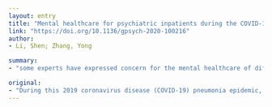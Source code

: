 ```yaml
---
layout: entry
title: "Mental healthcare for psychiatric inpatients during the COVID-19 epidemic"
link: "https://doi.org/10.1136/gpsych-2020-100216"
author:
- Li, Shen; Zhang, Yong

summary:
- "some experts have expressed concern for the mental healthcare of different types of population groups. Psychiatric patients are still a vulnerable group who need to obtain more attention and respect. In this commentary, we briefly introduce the situation of hospitalized patients with severe mental illness. We suggest some effective measures that should be rapidly undertaken to reverse current challenges. The COVID-19 outbreak in China is expected to take place in the next few weeks. Some experts are concerned about the mental health of different populations."

original:
- "During this 2019 coronavirus disease (COVID-19) pneumonia epidemic, some experts have expressed concern for the mental healthcare of different types of population groups. However, hospitalised patients with severe mental illness are seemingly overlooked. Psychiatric patients are still a vulnerable group who need to obtain more attention and respect, particularly during the COVID-19 outbreak in China. In this commentary, we briefly introduce the situation of hospitalized patients with severe mental illness and suggest some effective measures that should be rapidly undertaken to reverse current challenges."
---
```



